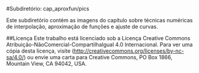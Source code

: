 #Subdiretório: cap_aproxfun/pics

Este subdiretório contém as imagens do capítulo sobre técnicas numéricas de interpolação, aproximação de funções e ajuste de curvas.

##Licença
Este trabalho está licenciado sob a Licença Creative Commons Atribuição-NãoComercial-CompartilhaIgual 4.0 Internacional. Para ver uma cópia desta licença, visite (http://creativecommons.org/licenses/by-nc-sa/4.0/) ou envie uma carta para Creative Commons, PO Box 1866, Mountain View, CA 94042, USA.